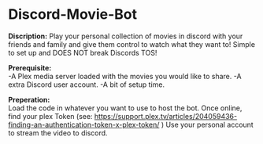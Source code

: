 # Discord-Movie-Bot

<b>Discription:</b>
Play your personal collection of movies in discord with your friends and family and give them control to watch what they want to! Simple to set up and DOES NOT break Discords TOS!

<b>Prerequisite:</b>  
-A Plex media server loaded with the movies you would like to share.
-A extra Discord user account.
-A bit of setup time. 

<b>Preperation:</b>  
Load the code in whatever you want to use to host the bot. Once online, find your plex Token (see: https://support.plex.tv/articles/204059436-finding-an-authentication-token-x-plex-token/ ) Use your personal account to stream the video to discord.
